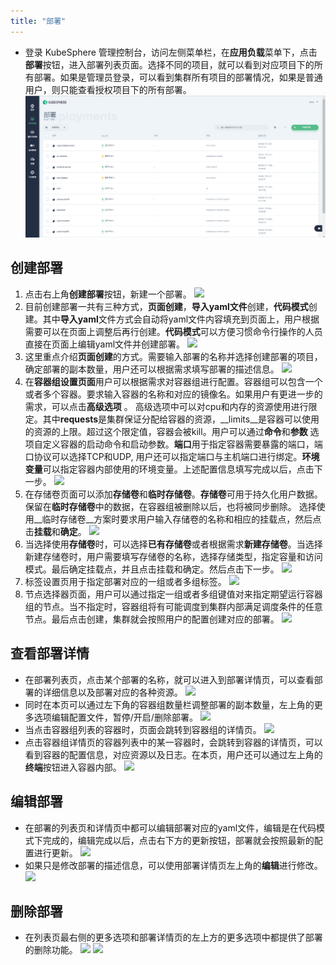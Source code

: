 ```yaml
---
title: "部署"
---
```



*  登录 KubeSphere 管理控制台，访问左侧菜单栏，在**应用负载**菜单下，点击**部署**按钮，进入部署列表页面。选择不同的项目，就可以看到对应项目下的所有部署。如果是管理员登录，可以看到集群所有项目的部署情况，如果是普通用户，则只能查看授权项目下的所有部署。  
![](images/deployment_list.png)  

## 创建部署      
1. 点击右上角**创建部署**按钮，新建一个部署。 
![](/deployment_create_1.png)
2. 目前创建部署一共有三种方式，**页面创建**，**导入yaml文件**创建，**代码模式**创建。其中**导入yaml**文件方式会自动将yaml文件内容填充到页面上，用户根据需要可以在页面上调整后再行创建。**代码模式**可以方便习惯命令行操作的人员直接在页面上编辑yaml文件并创建部署。
![](/deployment_create_2.png)
3. 这里重点介绍**页面创建**的方式。需要输入部署的名称并选择创建部署的项目，确定部署的副本数量，用户还可以根据需求填写部署的描述信息。
![](/deployment_create_3.png)
4. 在**容器组设置页面**用户可以根据需求对容器组进行配置。容器组可以包含一个或者多个容器。要求输入容器的名称和对应的镜像名。如果用户有更进一步的需求，可以点击**高级选项** 。 高级选项中可以对cpu和内存的资源使用进行限定。其中**requests**是集群保证分配给容器的资源，__limits__是容器可以使用的资源的上限。超过这个限定值，容器会被kill。用户可以通过**命令**和**参数** 选项自定义容器的启动命令和启动参数。**端口**用于指定容器需要暴露的端口，端口协议可以选择TCP和UDP, 用户还可以指定端口与主机端口进行绑定。**环境变量**可以指定容器内部使用的环境变量。上述配置信息填写完成以后，点击下一步。
![](/deployment_create_4.png)
5. 在存储卷页面可以添加**存储卷**和**临时存储卷**。**存储卷**可用于持久化用户数据。保留在**临时存储卷**中的数据，在容器组被删除以后，也将被同步删除。 选择使用__临时存储卷__方案时要求用户输入存储卷的名称和相应的挂载点，然后点击**挂载**和**确定**。
![](/deployment_create_5.png)
6. 当选择使用**存储卷**时，可以选择**已有存储卷**或者根据需求**新建存储卷**。当选择新建存储卷时，用户需要填写存储卷的名称，选择存储类型，指定容量和访问模式。最后确定挂载点，并且点击挂载和确定。然后点击下一步。
![](/deployment_create_6.png)  
7. 标签设置页用于指定部署对应的一组或者多组标签。
![](/deployment_create_7.png) 
8. 节点选择器页面，用户可以通过指定一组或者多组键值对来指定期望运行容器组的节点。当不指定时，容器组将有可能调度到集群内部满足调度条件的任意节点。最后点击创建，集群就会按照用户的配置创建对应的部署。
![](/deployment_create_8.png)
 

## 查看部署详情 
*  在部署列表页，点击某个部署的名称，就可以进入到部署详情页，可以查看部署的详细信息以及部署对应的各种资源。
![](/deployment_read_1.png)
*  同时在本页可以通过左下角的容器组数量栏调整部署的副本数量，左上角的更多选项编辑配置文件，暂停/开启/删除部署。
![](/deployment_read_4.png)
*  当点击容器组列表的容器时，页面会跳转到容器组的详情页。
![](/deployment_read_2.png)
*  点击容器组详情页的容器列表中的某一容器时，会跳转到容器的详情页，可以看到容器的配置信息，对应资源以及日志。在本页，用户还可以通过左上角的**终端**按钮进入容器内部。
![](/deployment_read_3.png)


## 编辑部署
*  在部署的列表页和详情页中都可以编辑部署对应的yaml文件，编辑是在代码模式下完成的，编辑完成以后，点击右下方的更新按钮，部署就会按照最新的配置进行更新。
![](/deployment_update_1.png)
*  如果只是修改部署的描述信息，可以使用部署详情页左上角的**编辑**进行修改。
![](/deployment_update_2.png)

## 删除部署
*  在列表页最右侧的更多选项和部署详情页的左上方的更多选项中都提供了部署的删除功能。 
 ![](/deployment_delete_1.png)
 ![](/deployment_delete_2.png)
